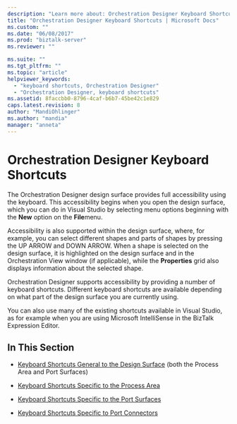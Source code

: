 ```yaml
---
description: "Learn more about: Orchestration Designer Keyboard Shortcuts"
title: "Orchestration Designer Keyboard Shortcuts | Microsoft Docs"
ms.custom: ""
ms.date: "06/08/2017"
ms.prod: "biztalk-server"
ms.reviewer: ""

ms.suite: ""
ms.tgt_pltfrm: ""
ms.topic: "article"
helpviewer_keywords: 
  - "keyboard shortcuts, Orchestration Designer"
  - "Orchestration Designer, keyboard shortcuts"
ms.assetid: 8faccbb0-8796-4caf-b6b7-45be42c1e829
caps.latest.revision: 8
author: "MandiOhlinger"
ms.author: "mandia"
manager: "anneta"
---
```

# Orchestration Designer Keyboard Shortcuts
The Orchestration Designer design surface provides full accessibility using the keyboard. This accessibility begins when you open the design surface, which you can do in Visual Studio by selecting menu options beginning with the **New** option on the **File**menu.  
  
 Accessibility is also supported within the design surface, where, for example, you can select different shapes and parts of shapes by pressing the UP ARROW and DOWN ARROW. When a shape is selected on the design surface, it is highlighted on the design surface and in the Orchestration View window (if applicable), while the **Properties** grid also displays information about the selected shape.  
  
 Orchestration Designer supports accessibility by providing a number of keyboard shortcuts. Different keyboard shortcuts are available depending on what part of the design surface you are currently using.  
  
 You can also use many of the existing shortcuts available in Visual Studio, as for example when you are using Microsoft IntelliSense in the BizTalk Expression Editor.  
  
## In This Section  
  
-   [Keyboard Shortcuts General to the Design Surface](../core/keyboard-shortcuts-general-to-the-design-surface.md) (both the Process Area and Port Surfaces)  
  
-   [Keyboard Shortcuts Specific to the Process Area](../core/keyboard-shortcuts-specific-to-the-process-area.md)  
  
-   [Keyboard Shortcuts Specific to the Port Surfaces](../core/keyboard-shortcuts-specific-to-the-port-surfaces.md)  
  
-   [Keyboard Shortcuts Specific to Port Connectors](../core/keyboard-shortcuts-specific-to-port-connectors.md)

